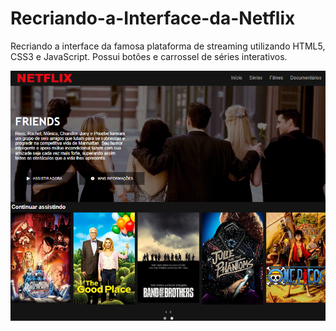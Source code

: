 # Recriando-a-Interface-da-Netflix
Recriando a interface da famosa plataforma de streaming utilizando HTML5, CSS3 e JavaScript. Possui botões e carrossel de séries interativos.

![](img/Interface.png)